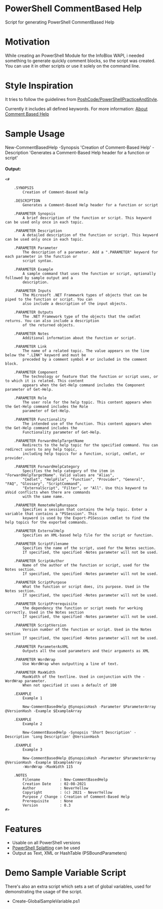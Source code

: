 # PowerShell CommentBased Help
Script for generating PowerShell CommentBased Help

# Motivation
While creating an PowerShell Module for the InfoBlox WAPI, i needed something to generate quickly comment blocks, so the script was created. You can use it in other scripts or use it solely on the command line.

# Style Inspiration
It tries to follow the guidelines from [PoshCode/PowerShellPracticeAndStyle](https://github.com/PoshCode/PowerShellPracticeAndStyle).

Currently it includes all defined keywords. For more information:
[About Comment Based Help](https://docs.microsoft.com/en-us/powershell/module/microsoft.powershell.core/about/about_comment_based_help?view=powershell-7)

# Sample Usage 
New-CommentBasedHelp -Synopsis 'Creation of Comment-Based Help'  -Description 'Generates a Comment-Based Help header for a function or script' 

#### Output:
```
<#

    .SYNOPSIS
        Creation of Comment-Based Help

    .DESCRIPTION
        Generates a Comment-Based Help header for a function or script

    .PARAMETER Synopsis
        A brief description of the function or script. This keyword can be used only once in each topic.

    .PARAMETER Description
        A detailed description of the function or script. This keyword can be used only once in each topic.

    .PARAMETER Parameter
        The description of a parameter. Add a ".PARAMETER" keyword for each parameter in the function or
        script syntax.

    .PARAMETER Example
        A sample command that uses the function or script, optionally followed by sample output and a
        description.

    .PARAMETER Inputs
        The Microsoft .NET Framework types of objects that can be piped to the function or script. You can
        also include a description of the input objects.

    .PARAMETER Outputs
        The .NET Framework type of the objects that the cmdlet returns. You can also include a description
        of the returned objects.

    .PARAMETER Notes
        Additional information about the function or script.

    .PARAMETER Link
        The name of a related topic. The value appears on the line below the ".LINK" keyword and must be
        preceded by a comment symbol # or included in the comment block.

    .PARAMETER Component
        The technology or feature that the function or script uses, or to which it is related. This content
        appears when the Get-Help command includes the Component parameter of Get-Help.

    .PARAMETER Role
        The user role for the help topic. This content appears when the Get-Help command includes the Role
        parameter of Get-Help.

    .PARAMETER Functionality
        The intended use of the function. This content appears when the Get-Help command includes the
        Functionality parameter of Get-Help.

    .PARAMETER ForwardHelpTargetName
        Redirects to the help topic for the specified command. You can redirect users to any help topic,
        including help topics for a function, script, cmdlet, or provider.

    .PARAMETER ForwardHelpCategory
        Specifies the help category of the item in "ForwardHelpTargetName". Valid values are "Alias",
        "Cmdlet", "HelpFile", "Function", "Provider", "General", "FAQ", "Glossary", "ScriptCommand",
        "ExternalScript", "Filter", or "All". Use this keyword to aVoid conflicts when there are commands
        with the same name.

    .PARAMETER RemoteHelpRunspace
        Specifies a session that contains the help topic. Enter a variable that contains a "PSSession". This
        keyword is used by the Export-PSSession cmdlet to find the help topics for the exported commands.

    .PARAMETER ExternalHelp
        Specifies an XML-based help file for the script or function.

    .PARAMETER ScriptFilename
        Specifies the name of the script, used for the Notes section.
        If specified, the specified -Notes parameter will not be used.

    .PARAMETER ScriptAuthor
        Name of the author of the function or script, used for the Notes section.
        If specified, the specified -Notes parameter will not be used.

    .PARAMETER ScriptPurpose
        What the function or script does, its purpose. Used in the Notes section.
        If specified, the specified -Notes parameter will not be used.

    .PARAMETER ScriptPrerequisite
        the dependency the function or script needs for working correctly. Used in the Notes section
        If specified, the specified -Notes parameter will not be used.

    .PARAMETER ScriptVersion
        Version number of the function or script. Used in the Notes section
        If specified, the specified -Notes parameter will not be used.

    .PARAMETER ParameterAsXML
        Outputs all the used parameters and their arguments as XML

    .PARAMETER WordWrap
        Use WordWrap when outputting a line of text.

    .PARAMETER MaxWidth
        MaxWidth of the textline. Used in conjunction with the -WordWrap parameter.
        When not specified it uses a default of 100

    .EXAMPLE
        Example 1

        New-CommentBasedHelp @SynopsisHash -Parameter $ParameterArray @VersionHash -Example $ExampleArray

    .EXAMPLE
        Example 2

        New-CommentBasedHelp -Synopsis 'Short Description' -Description 'Long Description' @VersionHash

    .EXAMPLE
        Example 3

        New-CommentBasedHelp @SynopsisHash -Parameter $ParameterArray @VersionHash -Example $ExampleArray
        -WordWrap -MaxWidth 115

    .NOTES
        Filename         : New-CommentBasedHelp
        Creation Date    : 02-08-2021
        Author           : NeverYellow
        Copyright        : (c) 2021 - NeverYellow
        Purpose / Change : Creation of Comment-Based Help
        Prerequisite     : None
        Version          : 0.3
#>

```
# Features
- Usable on all PowerShell versions
- [PowerShell Splatting](https://docs.microsoft.com/en-us/powershell/module/microsoft.powershell.core/about/about_splatting?view=powershell-7) can be used
- Output as Text, XML or HashTable (PSBoundParameters)


# Demo Sample Variable Script
There's also an extra script which sets a set of global variables, used for demonstrating the usage of the script.

- Create-GlobalSampleVariable.ps1

